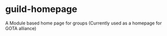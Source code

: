 guild-homepage
==============

A Module based home page for groups (Currently used as a homepage for GOTA alliance)
